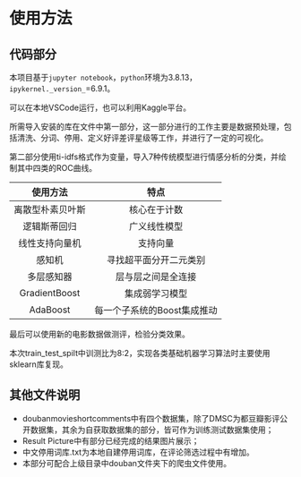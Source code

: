 # 使用方法

## 代码部分

本项目基于`jupyter notebook`，`python`环境为3.8.13，`ipykernel._version_`=6.9.1。

可以在本地VSCode运行，也可以利用Kaggle平台。

所需导入安装的库在文件中第一部分，这一部分进行的工作主要是数据预处理，包括清洗、分词、停用、定义好评差评星级等工作，并进行了一定的可视化。

第二部分使用ti-idfs格式作为变量，导入7种传统模型进行情感分析的分类，并绘制其中四类的ROC曲线。

|     使用方法     |            特点             |
| :--------------: | :-------------------------: |
| 离散型朴素贝叶斯 |        核心在于计数         |
|   逻辑斯蒂回归   |        广义线性模型         |
|  线性支持向量机  |          支持向量           |
|      感知机      |   寻找超平面分开二元类别    |
|    多层感知器    |     层与层之间是全连接      |
|  GradientBoost   |       集成弱学习模型        |
|     AdaBoost     | 每一个子系统的Boost集成推动 |

最后可以使用新的电影数据做测评，检验分类效果。

本次train_test_spilt中训测比为8:2，实现各类基础机器学习算法时主要使用sklearn库复现。



## 其他文件说明

- doubanmovieshortcomments中有四个数据集，除了DMSC为都豆瓣影评公开数据集，其余为自获取数据集的部分，皆可作为训练测试数据集使用；
- Result Picture中有部分已经完成的结果图片展示；
- 中文停用词库.txt为本地自建停用词库，在评论筛选过程中有增加。
- 本部分可配合上级目录中douban文件夹下的爬虫文件使用。

